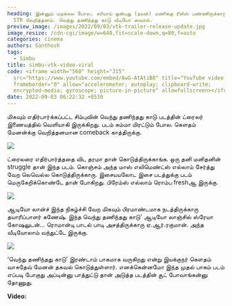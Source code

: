 ```yaml
---
heading: இன்னும் மறக்கல போல. சரியாய் ஒன்பது (நயன்) மணிக்கு ரிலீஸ் பண்ணிருக்காரு.
  STR வெறித்தனம். வெந்து தணிந்தது காடு வீடியோ வைரல்.
preview_image: /images/2022/09/03/vtk-trailer-release-update.jpg
image_resize: /cdn-cgi/image/w=640,fit=scale-down,q=80,f=auto
categories: cinema
authors: Santhosh
tags:
  - Simbu
title: simbu-vtk-video-viral
code: <iframe width="560" height="315"
  src="https://www.youtube.com/embed/AwG-AtAtiB8" title="YouTube video player"
  frameborder="0" allow="accelerometer; autoplay; clipboard-write;
  encrypted-media; gyroscope; picture-in-picture" allowfullscreen></iframe>
date: 2022-09-03 06:22:32 +0530
---
```

மிகவும் எதிர்பார்க்கப்பட்ட சிம்புவின் வெந்து தணிந்தது காடு படத்தின் ட்ரைலர் இணையத்தில் வெளியாகி இருக்கிறது. படம் சும்மா மிரட்டும் போல. கெளதம் மேனன்க்கு வெறித்தனமான comeback காத்திருக்கு.

![](/images/2022/09/03/vtk-trailer-video-1.jpg)

ட்ரைலரை எதிர்பார்த்ததை விட தரமா தான் கொடுத்திருக்காங்க. ஒரு தனி மனிதனின் struggle தான் இந்த படம். கொஞ்சம் அந்த மாஸ் எலிமெண்ட்ஸ் எல்லாம் சேர்த்து வேற லெவெல்ல கொடுத்திருக்காரு. இசையயலோட இசை படத்துக்கு படம் மெருகேறிக்கொண்டே தான் போகிறது. பிரேம்ஸ் எல்லாம் ரொம்ப freshஆ இருக்கு.

![](/images/2022/09/03/vtk-trailer-video-2.jpg)

ஆடியோ லான்ச் இந்த நிகழ்ச்சி வேற மிகவும் பிரமாண்டமாக நடத்திருக்காரு தயாரிப்பாளர் கணேஷ். இந்த  வெந்து தணிந்தது காடு' ஆடியோ லாஞ்சில் ஸ்ரேயா கோஷலுடன்... ரொமான்டி பாடல் பாடி அசத்திருக்காரு ஏ.ஆர்.ரகுமான். அந்த வீடியோலாம் வந்துட்டே இருக்கு.

![](/images/2022/09/03/vtk-trailer-video-3.jpg)

‘வெந்து தணிந்தது காடு’ இரண்டாம் பாகமாக வருகிறது என்று இயக்குநர் கெளதம் வாசுதேவ் மேனன் தகவல் கொடுத்துள்ளார். எனக்கென்னமோ இந்த முதல் பாகம் படம் எப்படி போகுது அப்டின்னு பாத்துட்டு தான் அடுத்த படத்தின் சூட் போவாங்கன்னு தோணுது.

**Video:**